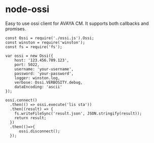 # node-ossi

Easy to use ossi client for AVAYA CM. It supports both callbacks and promises.

```
const Ossi = require('./ossi.js').Ossi;
const winston = require('winston');
const fs = require('fs');

var ossi = new Ossi({
    host: '123.456.789.123',
    port: 5022,
    username: 'your-username',
    password: 'your-password',
    logger: winston.log,
    verbose: Ossi.VERBOSITY.debug,
    dataEncoding: 'ascii'
});

ossi.connect()
  .then(() => ossi.execute('lis sta'))
  .then((result) => {
    fs.writeFileSync('result.json', JSON.stringify(result));
    return result;
  })
  .then(()=>{
      ossi.disconnect();
  });

```
